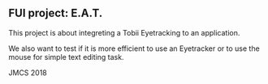 FUI project: E.A.T.
----

This project is about integreting a Tobii Eyetracking to an application.

We also want to test if it is more efficient to use an Eyetracker or to use the mouse for simple text editing task.

JMCS 2018
